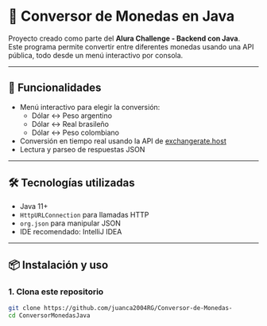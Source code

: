 # 💱 Conversor de Monedas en Java

Proyecto creado como parte del **Alura Challenge - Backend con Java**.  
Este programa permite convertir entre diferentes monedas usando una API pública, todo desde un menú interactivo por consola.

---

## 🚀 Funcionalidades

- Menú interactivo para elegir la conversión:
  - Dólar ↔ Peso argentino
  - Dólar ↔ Real brasileño
  - Dólar ↔ Peso colombiano
- Conversión en tiempo real usando la API de [exchangerate.host](https://exchangerate.host/)
- Lectura y parseo de respuestas JSON

---

## 🛠️ Tecnologías utilizadas

- Java 11+
- `HttpURLConnection` para llamadas HTTP
- `org.json` para manipular JSON
- IDE recomendado: IntelliJ IDEA

---

## 📦 Instalación y uso

### 1. Clona este repositorio

```bash
git clone https://github.com/juanca2004RG/Conversor-de-Monedas-
cd ConversorMonedasJava
